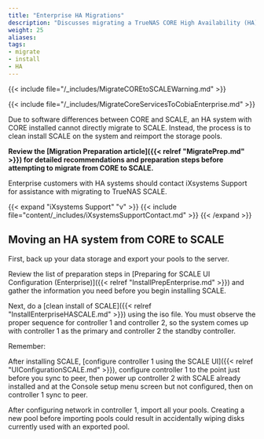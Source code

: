 ```yaml
---
title: "Enterprise HA Migrations"
description: "Discusses migrating a TrueNAS CORE High Availability (HA) system to SCALE."
weight: 25
aliases:
tags:
- migrate
- install
- HA
---
```


{{< include file="/_includes/MigrateCOREtoSCALEWarning.md" >}}

{{< include file="/_includes/MigrateCoreServicesToCobiaEnterprise.md" >}}

Due to software differences between CORE and SCALE, an HA system with CORE installed cannot directly migrate to SCALE.
Instead, the process is to clean install SCALE on the system and reimport the storage pools.

**Review the [Migration Preparation article]({{< relref "MigratePrep.md" >}}) for detailed recommendations and preparation steps before attempting to migrate from CORE to SCALE.**

Enterprise customers with HA systems should contact iXsystems Support for assistance with migrating to TrueNAS SCALE.

{{< expand "iXsystems Support" "v" >}}
{{< include file="content/_includes/iXsystemsSupportContact.md" >}}
{{< /expand >}}

## Moving an HA system from CORE to SCALE

First, back up your data storage and export your pools to the server.

Review the list of preparation steps in [Preparing for SCALE UI Configuration (Enterprise)]({{< relref "InstallPrepEnterprise.md" >}}) and gather the information you need before you begin installing SCALE.

Next, do a [clean install of SCALE]({{< relref "InstallEnterpriseHASCALE.md" >}}) using the <file>iso</file> file. You must observe the proper sequence for controller 1 and controller 2, so the system comes up with controller 1 as the primary and controller 2 the standby controller.

Remember:

After installing SCALE, [configure controller 1 using the SCALE UI]({{< relref "UIConfigurationSCALE.md" >}}), configure controller 1 to the point just before you sync to peer, then power up controller 2 with SCALE already installed and at the Console setup menu screen but not configured, then on controller 1 sync to peer.

After configuring network in controller 1, import all your pools.
Creating a new pool before importing pools could result in accidentally wiping disks currently used with an exported pool.
